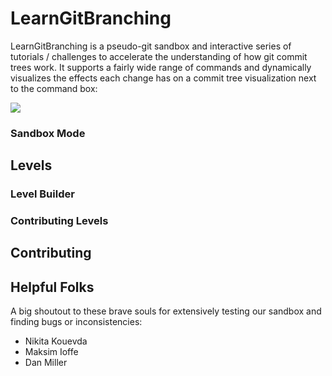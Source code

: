 # LearnGitBranching

LearnGitBranching is a pseudo-git sandbox and interactive series of tutorials / challenges to accelerate the understanding of how git commit trees work. It supports a fairly wide range of commands and dynamically visualizes the effects each change has on a commit tree visualization next to the command box:

<img src="http://petercottle.com/miscPics/learnGitBranching.png"/>

### Sandbox Mode

## Levels

### Level Builder

### Contributing Levels

## Contributing

## Helpful Folks
A big shoutout to these brave souls for extensively testing our sandbox and finding bugs or inconsistencies:

* Nikita Kouevda
* Maksim Ioffe
* Dan Miller

